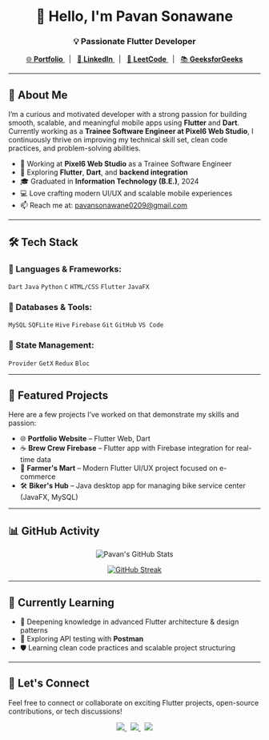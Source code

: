 
<div align="center">

# 👋 Hello, I'm <strong>Pavan Sonawane</strong>

### 💡 Passionate Flutter Developer

<a href="https://pavan0209.github.io/portfolio/" target="_blank">
  🌐 <strong>Portfolio</strong>
</a>&nbsp;&nbsp;|&nbsp;&nbsp;
<a href="https://www.linkedin.com/in/pavansonawane0209/" target="_blank">
  💼 <strong>LinkedIn</strong>
</a>&nbsp;&nbsp;|&nbsp;&nbsp;
<a href="https://leetcode.com/u/C2W_Pavan/" target="_blank">
  🧠 <strong>LeetCode</strong>
</a>&nbsp;&nbsp;|&nbsp;&nbsp;
<a href="https://www.geeksforgeeks.org/user/pavan0209/" target="_blank">
  📚 <strong>GeeksforGeeks</strong>
</a>

<hr/>

</div>

<!-- --- -->

## 🚀 About Me

I’m a curious and motivated developer with a strong passion for building smooth, scalable, and meaningful mobile apps using **Flutter** and **Dart**. Currently working as a **Trainee Software Engineer at Pixel6 Web Studio**, I continuously thrive on improving my technical skill set, clean code practices, and problem-solving abilities.

- 🔭 Working at **Pixel6 Web Studio** as a Trainee Software Engineer  
- 🌱 Exploring **Flutter**, **Dart**, and **backend integration**  
- 🎓 Graduated in **Information Technology (B.E.)**, 2024  
- 💻 Love crafting modern UI/UX and scalable mobile experiences  
- 📫 Reach me at: [pavansonawane0209@gmail.com](mailto:pavansonawane0209@gmail.com)

---

## 🛠️ Tech Stack

### 🧰 Languages & Frameworks:
`Dart` `Java` `Python` `C` `HTML/CSS` `Flutter` `JavaFX`

### 💾 Databases & Tools:
`MySQL` `SQFLite` `Hive` `Firebase` `Git` `GitHub` `VS Code`

### 🧠 State Management:
`Provider` `GetX` `Redux` `Bloc`

---

## 📂 Featured Projects

Here are a few projects I’ve worked on that demonstrate my skills and passion:

- 🌐 **Portfolio Website** – Flutter Web, Dart  
- ☕ **Brew Crew Firebase** – Flutter app with Firebase integration for real-time data  
- 📱 **Farmer's Mart** – Modern Flutter UI/UX project focused on e-commerce  
- 🛠️ **Biker's Hub** – Java desktop app for managing bike service center (JavaFX, MySQL)

---

## 📊 GitHub Activity

<div align="center">

![Pavan's GitHub Stats](https://github-readme-stats.vercel.app/api?username=pavan0209&show_icons=true&count_private=true&hide=prs&theme=radical)

[![GitHub Streak](https://streak-stats.demolab.com?user=pavan0209&theme=radical&hide_border=false)](https://git.io/streak-stats)

</div>

---

## 🌱 Currently Learning

- 🚀 Deepening knowledge in advanced Flutter architecture & design patterns  
- 🧩 Exploring API testing with **Postman**  
- 🛡️ Learning clean code practices and scalable project structuring

---

## 🤝 Let's Connect

Feel free to connect or collaborate on exciting Flutter projects, open-source contributions, or tech discussions!

<div align="center">

<a href="https://www.linkedin.com/in/pavansonawane0209/" target="_blank">
  <img src="https://img.shields.io/badge/LinkedIn-blue?style=for-the-badge&logo=linkedin" />
</a>
&nbsp;
<a href="mailto:pavansonawane0209@gmail.com">
  <img src="https://img.shields.io/badge/Gmail-red?style=for-the-badge&logo=gmail&logoColor=white" />
</a>
&nbsp;
<a href="https://pavan0209.github.io/portfolio/" target="_blank">
  <img src="https://img.shields.io/badge/Portfolio-000?style=for-the-badge&logo=github&logoColor=white" />
</a>

</div>

